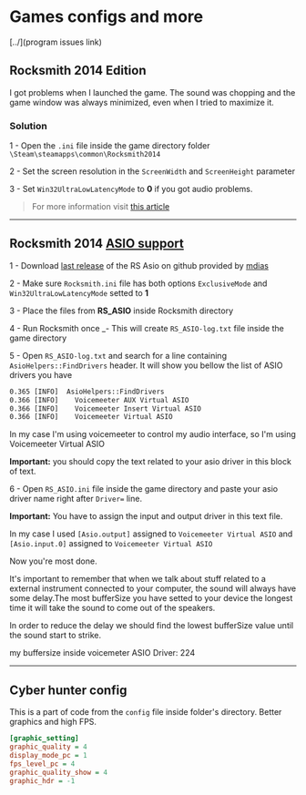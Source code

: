 # Games configs and more
[../](program issues link)
## Rocksmith 2014 Edition

I got problems when I launched the game. The sound was chopping and the game window was always minimized, even when I tried to maximize it.

### Solution

1 - Open the `.ini` file inside the game directory folder `\Steam\steamapps\common\Rocksmith2014`

2 - Set the screen resolution in the `ScreenWidth` and `ScreenHeight` parameter

3 - Set `Win32UltraLowLatencyMode` to **0** if you got audio problems.

> For more information visit [this article](https://www.ubisoft.com/en-us/help/rocksmith-2014-edition-remastered/connectivity-and-performance/article/having-sound-issues-in-rocksmith-2014/000063924)

___

## Rocksmith 2014 [ASIO support](https://github.com/mdias/rs_asio)

1 - Download [last release](https://github.com/mdias/rs_asio/releases/latest) of the RS Asio on github provided by [mdias](https://github.com/mdias)

2 - Make sure `Rocksmith.ini` file has both options `ExclusiveMode` and `Win32UltraLowLatencyMode` setted to **1**

3 - Place the files from **RS_ASIO** inside Rocksmith directory

4 - Run Rocksmith once _- This will create `RS_ASIO-log.txt` file inside the game directory

5 - Open `RS_ASIO-log.txt` and search for a line containing `AsioHelpers::FindDrivers` header. It will show you bellow the list of ASIO drivers you have

```txt
0.365 [INFO]  AsioHelpers::FindDrivers
0.366 [INFO]    Voicemeeter AUX Virtual ASIO
0.366 [INFO]    Voicemeeter Insert Virtual ASIO
0.366 [INFO]    Voicemeeter Virtual ASIO
```

In my case I'm using voicemeeter to control my audio interface, so I'm using Voicemeeter Virtual ASIO

**Important:** you should copy the text related to your asio driver in this block of text.

6 - Open `RS_ASIO.ini` file inside the game directory and paste your asio driver name right after `Driver=` line.

**Important:** You have to assign the input and output driver in this text file.

In my case I used `[Asio.output]` assigned to `Voicemeeter Virtual ASIO` and `[Asio.input.0]` assigned to `Voicemeeter Virtual ASIO`

Now you're most done.

It's important to remember that when we talk about stuff related to a external instrument connected to your computer, the sound will always have some delay.The most bufferSize you have setted to your device the longest time it will take the sound to come out of the speakers.

In order to reduce the delay we should find the lowest bufferSize value until the sound start to strike.

my buffersize inside voicemeter ASIO Driver: 224

___

## Cyber hunter config

This is a part of code from the `config` file inside folder's directory.
Better graphics and high FPS.

```ini
[graphic_setting]
graphic_quality = 4
display_mode_pc = 1
fps_level_pc = 4
graphic_quality_show = 4
graphic_hdr = -1
```
